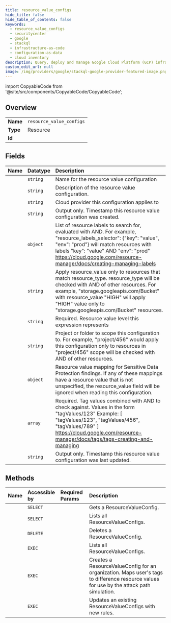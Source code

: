 ```yaml
---
title: resource_value_configs
hide_title: false
hide_table_of_contents: false
keywords:
  - resource_value_configs
  - securitycenter
  - google    
  - stackql
  - infrastructure-as-code
  - configuration-as-data
  - cloud inventory
description: Query, deploy and manage Google Cloud Platform (GCP) infrastructure and resources using SQL
custom_edit_url: null
image: /img/providers/google/stackql-google-provider-featured-image.png
---
```


import CopyableCode from '@site/src/components/CopyableCode/CopyableCode';




## Overview
<table><tbody>
<tr><td><b>Name</b></td><td><code>resource_value_configs</code></td></tr>
<tr><td><b>Type</b></td><td>Resource</td></tr>
<tr><td><b>Id</b></td><td><CopyableCode code="securitycenter.resource_value_configs" /></td></tr>
</tbody></table>

## Fields
| Name | Datatype | Description |
|:-----|:---------|:------------|
| <CopyableCode code="name" /> | `string` | Name for the resource value configuration |
| <CopyableCode code="description" /> | `string` | Description of the resource value configuration. |
| <CopyableCode code="cloudProvider" /> | `string` | Cloud provider this configuration applies to |
| <CopyableCode code="createTime" /> | `string` | Output only. Timestamp this resource value configuration was created. |
| <CopyableCode code="resourceLabelsSelector" /> | `object` | List of resource labels to search for, evaluated with AND. For example, "resource_labels_selector": &#123;"key": "value", "env": "prod"&#125; will match resources with labels "key": "value" AND "env": "prod" https://cloud.google.com/resource-manager/docs/creating-managing-labels |
| <CopyableCode code="resourceType" /> | `string` | Apply resource_value only to resources that match resource_type. resource_type will be checked with AND of other resources. For example, "storage.googleapis.com/Bucket" with resource_value "HIGH" will apply "HIGH" value only to "storage.googleapis.com/Bucket" resources. |
| <CopyableCode code="resourceValue" /> | `string` | Required. Resource value level this expression represents |
| <CopyableCode code="scope" /> | `string` | Project or folder to scope this configuration to. For example, "project/456" would apply this configuration only to resources in "project/456" scope will be checked with AND of other resources. |
| <CopyableCode code="sensitiveDataProtectionMapping" /> | `object` | Resource value mapping for Sensitive Data Protection findings. If any of these mappings have a resource value that is not unspecified, the resource_value field will be ignored when reading this configuration. |
| <CopyableCode code="tagValues" /> | `array` | Required. Tag values combined with AND to check against. Values in the form "tagValues/123" Example: [ "tagValues/123", "tagValues/456", "tagValues/789" ] https://cloud.google.com/resource-manager/docs/tags/tags-creating-and-managing |
| <CopyableCode code="updateTime" /> | `string` | Output only. Timestamp this resource value configuration was last updated. |
## Methods
| Name | Accessible by | Required Params | Description |
|:-----|:--------------|:----------------|:------------|
| <CopyableCode code="organizations_resource_value_configs_get" /> | `SELECT` | <CopyableCode code="organizationsId, resourceValueConfigsId" /> | Gets a ResourceValueConfig. |
| <CopyableCode code="organizations_resource_value_configs_list" /> | `SELECT` | <CopyableCode code="organizationsId" /> | Lists all ResourceValueConfigs. |
| <CopyableCode code="organizations_resource_value_configs_delete" /> | `DELETE` | <CopyableCode code="organizationsId, resourceValueConfigsId" /> | Deletes a ResourceValueConfig. |
| <CopyableCode code="_organizations_resource_value_configs_list" /> | `EXEC` | <CopyableCode code="organizationsId" /> | Lists all ResourceValueConfigs. |
| <CopyableCode code="organizations_resource_value_configs_batch_create" /> | `EXEC` | <CopyableCode code="organizationsId" /> | Creates a ResourceValueConfig for an organization. Maps user's tags to difference resource values for use by the attack path simulation. |
| <CopyableCode code="organizations_resource_value_configs_patch" /> | `EXEC` | <CopyableCode code="organizationsId, resourceValueConfigsId" /> | Updates an existing ResourceValueConfigs with new rules. |
